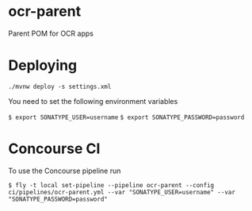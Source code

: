 # ocr-parent
Parent POM for OCR apps

# Deploying

`./mvnw deploy -s settings.xml`

You need to set the following environment variables 

`$ export SONATYPE_USER=username`
`$ export SONATYPE_PASSWORD=password`

# Concourse CI

To use the Concourse pipeline run

`$ fly -t local set-pipeline --pipeline ocr-parent --config ci/pipelines/ocr-parent.yml --var "SONATYPE_USER=username" --var "SONATYPE_PASSWORD=password"`
